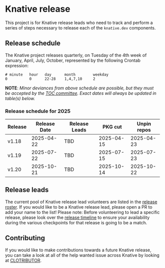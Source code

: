 # Knative release

This project is for Knative release leads who need to track and perform a series of steps necessary to release each of the `knative.dev` components.

## Release schedule

The Knative project releases quarterly, on Tuesday of the 4th week of January, April, July, October, represented by the following Crontab expression:

```
# minute   hour   day      month        weekday
0          0      22-28    1,4,7,10     2
```

**NOTE**: *Minor deviances from above schedule are possible, but they must be accepted by the [TOC committee](https://github.com/knative/community/blob/main/TECH-OVERSIGHT-COMMITTEE.md). Exact dates will always be updated in table(s) below.*

### Release schedule for 2025

| Release | Release Date | Release Leads                                                     | PKG cut    | Unpin repos |
|---------|--------------|-------------------------------------------------------------------|------------|-------------|
| v1.18   | 2025-04-22   | TBD                                                               | 2025-04-15 | 2025-04-23  |
| v1.19   | 2025-07-22   | TBD                                                               | 2025-07-15 | 2025-07-23  |
| v1.20   | 2025-10-21   | TBD                                                               | 2025-10-14 | 2025-10-22  |


## Release leads
The current pool of Knative release lead volunteers are listed in the [release roster](./ROSTER.md). If you would like to be a Knative release lead, please open a PR to add your name to the list! Please note: Before volunteering to lead a specific release, please look over the [release timeline](TIMELINE.md) to ensure your availability during the various checkpoints for that release is going to be a match.

## Contributing

If you would like to make contributions towards a future Knative release, you can take a look at all of the help wanted issue across Knative by looking
at [CLOTRIBUTOR](https://clotributor.dev/search?project=knative&page=1).
